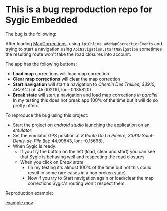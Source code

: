 # This is a bug reproduction repo for Sygic Embedded

The bug is the following:

After loading [MapCorrections](https://www.sygic.com/developers/professional-navigation-sdk/android/api-examples/online-api),
using `ApiOnline.addMapCorrectionEvents` and trying to start a navigation using `ApiNavigation.startNavigation` sometimes the resulting route 
won't take the road closures into account.

The app has the following buttons:
- **Load map** corrections will load map correction
- **Clear map corrections** will clear the map correction
- **Start navigation** will start a navigation to _Chemin Des Treilles, 33910, ABZAC_ (lat: 45.002110, lon:-0.135820)
- **Break state** will start a navigation and load map corrections _in parallel_. In my testing this does not break app 100% of the time but it will do so pretty often.

To reproduce the bug using this project:

- Start the project on _android studio_ launching the application on an _emulator_.
- Set the emulator GPS position at _8 Route De La Pinière, 33910 Saint-Denis-de-Pile_ (lat: 44.99843, lon: -0.15698).
- When Sygic is ready:
  - If you try the button on the left (load, clear and start) you can see that Sygic is behaving well and respecting the road closures.
  - When you click on _Break state_
    - (In my testing it's almost 100% of the time but not this could result in some rare cases in a non broken state) 
    - Now if you try to Start navigation again or load/clear the map corrections Sygic's routing won't respect them.

Reproduction example:

[example.mov](https://objectstorage.eu-paris-1.oraclecloud.com/p/aeM8-rmRRIv6odSob-U9qi-UMAw5trnFaCgsiUN-MBJ8e__t6Ugcx26ytue_v4ek/n/axcbk7kkisob/b/external_content/o/sygic-repro-example.mov)
